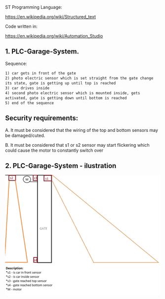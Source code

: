 ST Programming Language:

https://en.wikipedia.org/wiki/Structured_text

Code written in:

https://en.wikipedia.org/wiki/Automation_Studio


## 1. PLC-Garage-System.

Sequence:

    1) car gets in front of the gate
    2) photo electric sensor which is set straight from the gate change its state, gate is getting up until top is reached
    3) car drives inside
    4) second photo electric sensor which is mounted inside, gets activated, gate is getting down until bottom is reached
    5) end of the sequence

## Security requirements:
A. It must be considered that the wiring of the top and bottom sensors may be damaged/cuted.

B. It must be considered that s1 or s2 sensor may start flickering which could cause the motor to constantly switch over

## 2. PLC-Garage-System - ilustration
![Ilustration](./overview.jpg)

